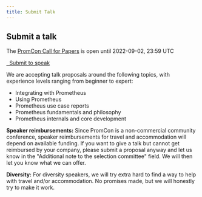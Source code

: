 ```yaml
---
title: Submit Talk
---
```


## Submit a talk

The [PromCon Call for Papers](https://docs.google.com/forms/d/e/1FAIpQLSdkcpMXhT4QAZ9g7IWE74OO08Re0b5R4vjVoXxa2Gidc28hIg/viewform) is open until 2022-09-02, 23:59 UTC

<a class="btn btn-lg btn-default" href="https://docs.google.com/forms/d/e/1FAIpQLSdkcpMXhT4QAZ9g7IWE74OO08Re0b5R4vjVoXxa2Gidc28hIg/viewform" target="_blank" role="button">
  <i class="fa fa-briefcase"></i>&nbsp;&nbsp;Submit to speak
</a>

We are accepting talk proposals around the following topics, with experience
levels ranging from beginner to expert:

* Integrating with Prometheus
* Using Prometheus
* Prometheus use case reports
* Prometheus fundamentals and philosophy
* Prometheus internals and core development

**Speaker reimbursements:** Since PromCon is a non-commercial community
conference, speaker reimbursements for travel and accommodation will depend on
available funding. If you want to give a talk but cannot get reimbursed by your
company, please submit a proposal anyway and let us know in the "Additional note
to the selection committee" field. We will then let you know what we can offer.

**Diversity:** For diversity speakers, we will try extra hard to find a way to
help with travel and/or accommodation. No promises made, but we will honestly
try to make it work.
